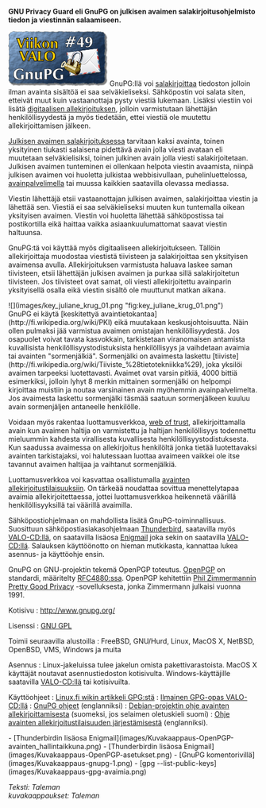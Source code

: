 <!--
Title: GnuPG
Week: 1x49
Number: 49
Date: 2011/12/04
Pageimage: valo49-gnupg.png
Tags: Linux,Windows,Mac OS X,FreeBSD,OpenBSD,NetBSD,VMS,GNU/Hurd,Internet,Salaus,Viestintä,Tietoturva
-->

**GNU Privacy Guard eli GnuPG on julkisen avaimen
salakirjoitusohjelmisto tiedon ja viestinnän salaamiseen.**

![](images/valo49-gnupg.png "fig:valo49-gnupg.png")
GnuPG:llä voi
[salakirjoittaa](http://fi.wikipedia.org/wiki/Salakirjoitus) tiedoston
jolloin ilman avainta sisältöä ei saa selväkieliseksi. Sähköpostin voi
salata siten, etteivät muut kuin vastaanottaja pysty viestiä lukemaan.
Lisäksi viestiin voi lisätä [digitaalisen
allekirjoituksen](http://fi.wikipedia.org/wiki/Digitaalinen_allekirjoitus),
jolloin varmistutaan lähettäjän henkilöllisyydestä ja myös tiedetään,
ettei viestiä ole muutettu allekirjoittamisen jälkeen.

[Julkisen avaimen
salakirjoituksessa](http://fi.wikipedia.org/wiki/Salaus#Salausalgoritmeja)
tarvitaan kaksi avainta, toinen yksityinen tiukasti salaisena pidettävä
avain jolla viesti avataan eli muutetaan selväkielisiksi, toinen
julkinen avain jolla viesti salakirjoitetaan. Julkisen avaimen
tunteminen ei ollenkaan helpota viestin avaamista, niinpä julkisen
avaimen voi huoletta julkistaa webbisivullaan, puhelinluettelossa,
[avainpalvelimella](http://linux.fi/wiki/Gpg#Avainpalvelimet) tai muussa
kaikkien saatavilla olevassa mediassa.

Viestin lähettäjä etsii vastaanottajan julkisen avaimen, salakirjoittaa
viestin ja lähettää sen. Viestiä ei saa selväkieliseksi muuten kun
tuntemalla oikean yksityisen avaimen. Viestin voi huoletta lähettää
sähköpostissa tai postikortilla eikä haittaa vaikka asiaankuulumattomat
saavat viestin haltuunsa.

GnuPG:tä voi käyttää myös digitaaliseen allekirjoitukseen. Tällöin
allekirjoittaja muodostaa viestistä tiivisteen ja salakirjoittaa sen
yksityisen avaimensa avulla. Allekirjoituksen varmistusta haluava laskee
saman tiivisteen, etsii lähettäjän julkisen avaimen ja purkaa sillä
salakirjoitetun tiivisteen. Jos tiivisteet ovat samat, oli viesti
allekirjoitettu avainparin yksityisellä osalla eikä viestin sisältö ole
muuttunut matkan aikana.

<div class="rightimage" markdown="1">
![](images/key_juliane_krug_01.png "fig:key_juliane_krug_01.png‎")
</div>
GnuPG ei
käytä [keskitettyä avaintietokantaa](http://fi.wikipedia.org/wiki/PKI)
eikä muutakaan keskusjohtoisuutta. Näin ollen pulmaksi jää varmistua
avaimen omistajan henkilöllisyydestä. Jos osapuolet voivat tavata
kasvokkain, tarkistetaan viranomaisen antamista kuvallisista
henkilöllisyystodistuksista henkilöllisyys ja vaihdetaan avaimia tai
avainten "sormenjälkiä". Sormenjälki on avaimesta laskettu
[tiiviste](http://fi.wikipedia.org/wiki/Tiiviste_%28tietotekniikka%29),
joka yksilöi avaimen tarpeeksi luotettavasti. Avaimet ovat varsin
pitkiä, 4000 bittiä esimerkiksi, jolloin lyhyt 8 merkin mittainen
sormenjälki on helpompi kirjoittaa muistiin ja noutaa varsinainen avain
myöhemmin avainpalvelimelta. Jos avaimesta laskettu sormenjälki täsmää
saatuun sormenjälkeen kuuluu avain sormenjäljen antaneelle henkilölle.

Voidaan myös rakentaa luottamusverkkoa, [web of
trust](http://en.wikipedia.org/wiki/Web_of_trust), allekirjoittamalla
avain kun avaimen haltija on varmistettu ja haltijan henkilöllisyys
todennettu mieluummin kahdesta virallisesta kuvallisesta
henkilöllisyystodistuksesta. Kun saadussa avaimessa on allekirjoitus
henkilöltä jonka tietää luotettavaksi avainten tarkistajaksi, voi
halutessaan luottaa avaimeen vaikkei ole itse tavannut avaimen haltijaa
ja vaihtanut sormenjälkiä.

Luottamusverkkoa voi kasvattaa osallistumalla [avainten
allekirjoitustilaisuuksiin](http://en.wikipedia.org/wiki/Key_signing_party).
On tärkeää noudattaa sovittua menettelytapaa avaimia
allekirjoitettaessa, jottei luottamusverkkoa heikennetä väärillä
henkilöllisyyksillä tai väärillä avaimilla.

Sähköpostiohjelmaan on mahdollista lisätä GnuPG-toiminnallisuus.
Suosittuun sähköpostiasiakasohjelmaan
[Thunderbird](http://fi.wikipedia.org/wiki/Mozilla_Thunderbird),
saatavilla myös
[VALO-CD:llä](http://www.valo-cd.fi/ilmainen_thunderbird), on saatavilla
lisäosa [Enigmail](http://linux.fi/wiki/Enigmail) joka sekin on
saatavilla [VALO-CD:llä](http://www.valo-cd.fi/ilmainen_enigmail-opas).
Salauksen käyttöönotto on hieman mutkikasta, kannattaa lukea asennus- ja
käyttöohje ensin.

GnuPG on GNU-projektin tekemä OpenPGP toteutus.
[OpenPGP](http://www.openpgp.org/) on standardi, määritelty
[RFC4880:ssa](http://www.ietf.org/rfc/rfc4880.txt). OpenPGP kehitettiin
[Phil Zimmermannin](http://www.philzimmermann.com/EN/background/index.html)
[Pretty Good Privacy](http://fi.wikipedia.org/wiki/PGP) -sovelluksesta,
jonka Zimmermann julkaisi vuonna 1991.

Kotisivu
:   <http://www.gnupg.org/>

Lisenssi
:   [GNU GPL](GNU_GPL)

Toimii seuraavilla alustoilla
:   FreeBSD, GNU/Hurd, Linux, MacOS X, NetBSD, OpenBSD, VMS, Windows ja
    muita

Asennus
:   Linux-jakeluissa tulee jakelun omista pakettivarastoista. MacOS X
    käyttäjät noutavat asennustiedoston kotisivulta. Windows-käyttäjille
    saatavilla [VALO-CD:llä](http://www.valo-cd.fi/ilmainen_gpg-opas) tai
    kotisivuilta.

Käyttöohjeet
:   [Linux.fi wikin artikkeli GPG:stä](http://linux.fi/wiki/Gpg)
:   [Ilmainen GPG-opas
    VALO-CD:llä](http://www.valo-cd.fi/ilmainen_gpg-opas)
:   [GnuPG ohjeet](http://www.gnupg.org/documentation/index.en.html)
    (englanniksi)
:   [Debian-projektin ohje avainten
    allekirjoittamisesta](http://www.debian.org/events/keysigning)
    (suomeksi, jos selaimen oletuskieli suomi)
:   [Ohje avainten allekirjoitustilaisuuden
    järjestämisestä](http://cryptnet.net/fdp/crypto/keysigning_party/en/keysigning_party.html)
    (englanniksi).

<div class="psgallery" markdown="1">
-   [Thunderbirdin lisäosa Enigmail](images/Kuvakaappaus-OpenPGP-avainten_hallintaikkuna.png)
-   [Thunderbirdin lisäosa Enigmail](images/Kuvakaappaus-OpenPGP-asetukset.png)
-   [GnuPG komentorivillä](images/Kuvakaappaus-gnupg-1.png)
-   [gpg --list-public-keys](images/Kuvakaappaus-gpg-avaimia.png)
</div>

*Teksti: Taleman* <br />
*kuvakaappaukset: Taleman*
